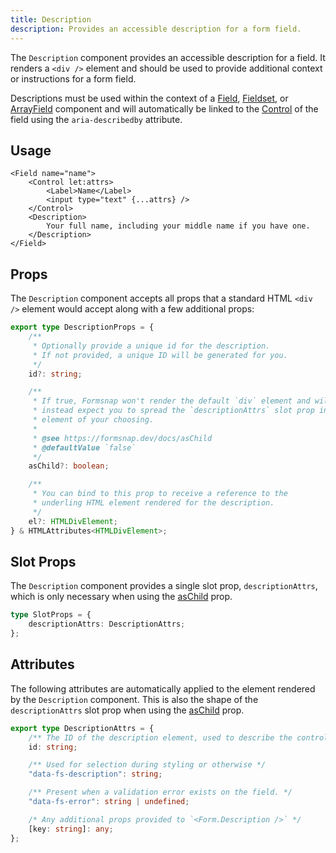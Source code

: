 ```yaml
---
title: Description
description: Provides an accessible description for a form field.
---
```


The `Description` component provides an accessible description for a field. It renders a `<div />` element and should be used to provide additional context or instructions for a form field.

Descriptions must be used within the context of a [Field](/docs/components/field), [Fieldset](/docs/components/fieldset), or [ArrayField](/docs/components/array-field) component and will automatically be linked to the [Control](/docs/components/control) of the field using the `aria-describedby` attribute.

## Usage

```svelte {6-8}
<Field name="name">
	<Control let:attrs>
		<Label>Name</Label>
		<input type="text" {...attrs} />
	</Control>
	<Description>
		Your full name, including your middle name if you have one.
	</Description>
</Field>
```

## Props

The `Description` component accepts all props that a standard HTML `<div />` element would accept along with a few additional props:

```ts
export type DescriptionProps = {
	/**
	 * Optionally provide a unique id for the description.
	 * If not provided, a unique ID will be generated for you.
	 */
	id?: string;

	/**
	 * If true, Formsnap won't render the default `div` element and will
	 * instead expect you to spread the `descriptionAttrs` slot prop into an
	 * element of your choosing.
	 *
	 * @see https://formsnap.dev/docs/asChild
	 * @defaultValue `false`
	 */
	asChild?: boolean;

	/**
	 * You can bind to this prop to receive a reference to the
	 * underling HTML element rendered for the description.
	 */
	el?: HTMLDivElement;
} & HTMLAttributes<HTMLDivElement>;
```

## Slot Props

The `Description` component provides a single slot prop, `descriptionAttrs`, which is only necessary when using the [asChild](/docs/aschild) prop.

```ts
type SlotProps = {
	descriptionAttrs: DescriptionAttrs;
};
```

## Attributes

The following attributes are automatically applied to the element rendered by the `Description` component. This is also the shape of the `descriptionAttrs` slot prop when using the [asChild](/docs/aschild) prop.

```ts
export type DescriptionAttrs = {
	/** The ID of the description element, used to describe the control. */
	id: string;

	/** Used for selection during styling or otherwise */
	"data-fs-description": string;

	/** Present when a validation error exists on the field. */
	"data-fs-error": string | undefined;

	/* Any additional props provided to `<Form.Description />` */
	[key: string]: any;
};
```

